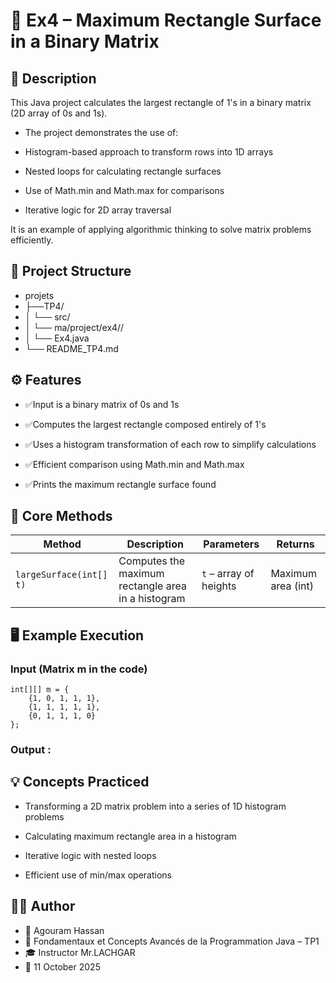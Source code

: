 
# 🧮 **Ex4 – Maximum Rectangle Surface in a Binary Matrix**

## 📘 Description

This Java project calculates the largest rectangle of 1's in a binary matrix (2D array of 0s and 1s).

- The project demonstrates the use of:

- Histogram-based approach to transform rows into 1D arrays

- Nested loops for calculating rectangle surfaces

- Use of Math.min and Math.max for comparisons

- Iterative logic for 2D array traversal

It is an example of applying algorithmic thinking to solve matrix problems efficiently.

## 📂 Project Structure
- projets
- ├──TP4/
- │  └── src/
- │      └── ma/project/ex4//
- │          └── Ex4.java
- └── README_TP4.md
## ⚙️ Features

- ✅Input is a binary matrix of 0s and 1s

- ✅Computes the largest rectangle composed entirely of 1's

- ✅Uses a histogram transformation of each row to simplify calculations

- ✅Efficient comparison using Math.min and Math.max

- ✅Prints the maximum rectangle surface found
## 🧠 Core Methods
| Method                  | Description                                        | Parameters             | Returns            |
| ----------------------- | -------------------------------------------------- | ---------------------- | ------------------ |
| `largeSurface(int[] t)` | Computes the maximum rectangle area in a histogram | `t` – array of heights | Maximum area (int) |

## 🖥️ Example Execution

### Input (Matrix m in the code)
``` 
int[][] m = {
    {1, 0, 1, 1, 1},
    {1, 1, 1, 1, 1},
    {0, 1, 1, 1, 0}
}; 
```
### Output :

## 💡 Concepts Practiced

- Transforming a 2D matrix problem into a series of 1D histogram problems

- Calculating maximum rectangle area in a histogram

- Iterative logic with nested loops

- Efficient use of min/max operations
## 🧑‍💻 Author

- 👤 Agouram Hassan
- 🏫 Fondamentaux et Concepts Avancés de la Programmation Java – TP1
- 🎓 Instructor	Mr.LACHGAR
- 📅 11	October 2025

